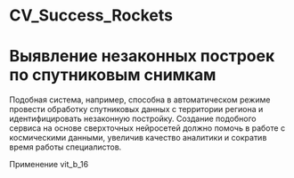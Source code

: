 # CV_Success_Rockets

# Выявление незаконных построек по спутниковым снимкам

Подобная система, например, способна в автоматическом режиме провести обработку спутниковых данных с территории региона и идентифицировать незаконную постройку. Создание подобного сервиса на основе сверхточных нейросетей должно помочь в работе с космическими данными, 
увеличив качество аналитики и сократив время работы специалистов.

Применение vit_b_16


